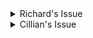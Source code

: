 <details>
    <summary>Richard's Issue</summary>
  
  ## Equipment needed
  
  Tent<br>
  Pegs<br>
  Hammer<br>
  Gas Stove<br>
  Sleeping bags<br>
  Food<br>
  Water<br>
  Logs<br>
  Fireit<br>
  </details>
    <details>
  <summary>Cillian's Issue</summary>
  
  ## Type of camping trip
  
  Wild camping
</details>


